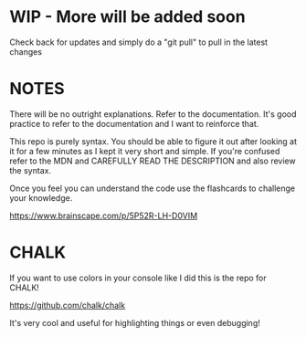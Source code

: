 # WIP - More will be added soon
Check back for updates and simply do a "git pull" to pull in the latest changes

# NOTES
There will be no outright explanations. Refer to the documentation. It's good practice to refer to the documentation and I want to reinforce that.

This repo is purely syntax. You should be able to figure it out after looking at it for a few minutes as I kept it very short and simple. If you're confused refer to the MDN and CAREFULLY READ THE DESCRIPTION and also review the syntax.

Once you feel you can understand the code use the flashcards to challenge your knowledge.

https://www.brainscape.com/p/5P52R-LH-D0VIM


# CHALK
If you want to use colors in your console like I did this is the repo for CHALK!

https://github.com/chalk/chalk

It's very cool and useful for highlighting things or even debugging!